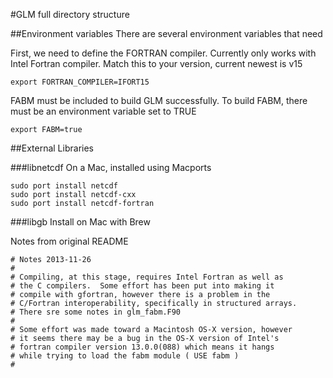 #GLM full directory structure

##Environment variables
There are several environment variables that need 


First, we need to define the FORTRAN compiler. Currently
only works with Intel Fortran compiler. Match this to your version, 
current newest is v15
````
export FORTRAN_COMPILER=IFORT15
````

FABM must be included to build GLM successfully. To build FABM,
there must be an environment variable set to TRUE
````
export FABM=true
````

##External Libraries

###libnetcdf
On a Mac, installed using Macports
````
sudo port install netcdf
sudo port install netcdf-cxx
sudo port install netcdf-fortran
````


###libgb 
Install on Mac with Brew


Notes from original README
````
# Notes 2013-11-26
#
# Compiling, at this stage, requires Intel Fortran as well as
# the C compilers.  Some effort has been put into making it
# compile with gfortran, however there is a problem in the
# C/Fortran interoperability, specifically in structured arrays.
# There sre some notes in glm_fabm.F90
#
# Some effort was made toward a Macintosh OS-X version, however
# it seems there may be a bug in the OS-X version of Intel's 
# fortran compiler version 13.0.0(088) which means it hangs
# while trying to load the fabm module ( USE fabm )
#
````
